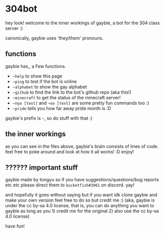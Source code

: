 # 304bot
hey look! welcome to the inner workings of gaybie, a bot for the 304 class server :)

canonically, gaybie uses 'they/them' pronouns.

## functions
gaybie has,, a Few functions.

- `~help` to show this page
- `~ping` to test if the bot is online
- `~alphabet` to show the gay alphabet
- `~github` to find the link to the bot's github repo (aka this!)
- `~minecraft` to get the status of the minecraft server!
- `~nya [text]` and `~oo [text]` are some pretty fun commands too :)
- `~pride` tells you how far away pride month is :D

gaybie's prefix is `~`, so do stuff with that :)

## the inner workings
as you can see in the files above, gaybie's brain consists of lines of code. feel free to poke around and look at how it all works! :D enjoy!

## ?????? important stuff
gaybie made by tongyu so if you have suggestions/questions/bug reports etc etc please direct them to `bucketfish#3961` on discord. yay!

and hopefully it goes without saying but if you want idk clone gaybie and make your own version feel free to do so but credit me :) (aka, gaybie is under the cc by-sa 4.0 license, that is, you can do anything you want to gaybie as long as you 1) credit me for the original 2) also use the cc by-sa 4.0 license)

have fun!
